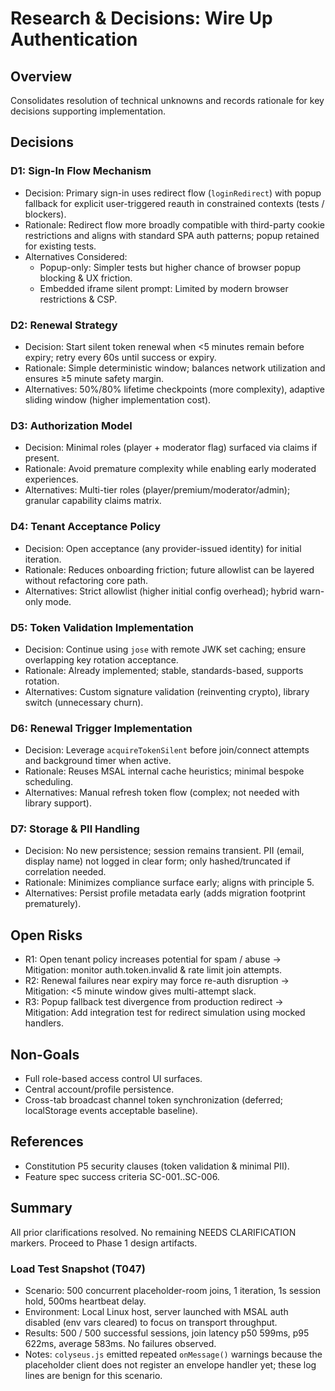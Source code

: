 # Research & Decisions: Wire Up Authentication

## Overview
Consolidates resolution of technical unknowns and records rationale for key decisions supporting implementation.

## Decisions

### D1: Sign-In Flow Mechanism
- Decision: Primary sign-in uses redirect flow (`loginRedirect`) with popup fallback for explicit user-triggered reauth in constrained contexts (tests / blockers).
- Rationale: Redirect flow more broadly compatible with third-party cookie restrictions and aligns with standard SPA auth patterns; popup retained for existing tests.
- Alternatives Considered:
  - Popup-only: Simpler tests but higher chance of browser popup blocking & UX friction.
  - Embedded iframe silent prompt: Limited by modern browser restrictions & CSP.

### D2: Renewal Strategy
- Decision: Start silent token renewal when <5 minutes remain before expiry; retry every 60s until success or expiry.
- Rationale: Simple deterministic window; balances network utilization and ensures ≥5 minute safety margin.
- Alternatives: 50%/80% lifetime checkpoints (more complexity), adaptive sliding window (higher implementation cost).

### D3: Authorization Model
- Decision: Minimal roles (player + moderator flag) surfaced via claims if present.
- Rationale: Avoid premature complexity while enabling early moderated experiences.
- Alternatives: Multi-tier roles (player/premium/moderator/admin); granular capability claims matrix.

### D4: Tenant Acceptance Policy
- Decision: Open acceptance (any provider-issued identity) for initial iteration.
- Rationale: Reduces onboarding friction; future allowlist can be layered without refactoring core path.
- Alternatives: Strict allowlist (higher initial config overhead); hybrid warn-only mode.

### D5: Token Validation Implementation
- Decision: Continue using `jose` with remote JWK set caching; ensure overlapping key rotation acceptance.
- Rationale: Already implemented; stable, standards-based, supports rotation.
- Alternatives: Custom signature validation (reinventing crypto), library switch (unnecessary churn).

### D6: Renewal Trigger Implementation
- Decision: Leverage `acquireTokenSilent` before join/connect attempts and background timer when active.
- Rationale: Reuses MSAL internal cache heuristics; minimal bespoke scheduling.
- Alternatives: Manual refresh token flow (complex; not needed with library support).

### D7: Storage & PII Handling
- Decision: No new persistence; session remains transient. PII (email, display name) not logged in clear form; only hashed/truncated if correlation needed.
- Rationale: Minimizes compliance surface early; aligns with principle 5.
- Alternatives: Persist profile metadata early (adds migration footprint prematurely).

## Open Risks
- R1: Open tenant policy increases potential for spam / abuse → Mitigation: monitor auth.token.invalid & rate limit join attempts.
- R2: Renewal failures near expiry may force re-auth disruption → Mitigation: <5 minute window gives multi-attempt slack.
- R3: Popup fallback test divergence from production redirect → Mitigation: Add integration test for redirect simulation using mocked handlers.

## Non-Goals
- Full role-based access control UI surfaces.
- Central account/profile persistence.
- Cross-tab broadcast channel token synchronization (deferred; localStorage events acceptable baseline).

## References
- Constitution P5 security clauses (token validation & minimal PII).
- Feature spec success criteria SC-001..SC-006.

## Summary
All prior clarifications resolved. No remaining NEEDS CLARIFICATION markers. Proceed to Phase 1 design artifacts.

### Load Test Snapshot (T047)
- Scenario: 500 concurrent placeholder-room joins, 1 iteration, 1s session hold, 500ms heartbeat delay.
- Environment: Local Linux host, server launched with MSAL auth disabled (env vars cleared) to focus on transport throughput.
- Results: 500 / 500 successful sessions, join latency p50 599ms, p95 622ms, average 583ms. No failures observed.
- Notes: `colyseus.js` emitted repeated `onMessage()` warnings because the placeholder client does not register an envelope handler yet; these log lines are benign for this scenario.
